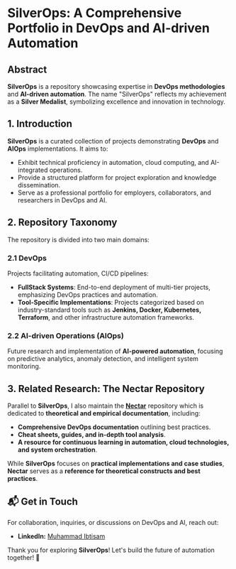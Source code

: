 # SilverOps: A Comprehensive Portfolio in DevOps and AI-driven Automation

## Abstract
**SilverOps** is a repository showcasing expertise in **DevOps methodologies** and **AI-driven automation**. The name "SilverOps" reflects my achievement as a **Silver Medalist**, symbolizing excellence and innovation in technology.

## 1. Introduction
**SilverOps** is a curated collection of projects demonstrating **DevOps** and **AIOps** implementations. It aims to:

- Exhibit technical proficiency in automation, cloud computing, and AI-integrated operations.
- Provide a structured platform for project exploration and knowledge dissemination.
- Serve as a professional portfolio for employers, collaborators, and researchers in DevOps and AI.

## 2. Repository Taxonomy
The repository is divided into two main domains:

### 2.1 DevOps
Projects facilitating automation, CI/CD pipelines:

   - **FullStack Systems**: End-to-end deployment of multi-tier projects, emphasizing DevOps practices and automation.
   - **Tool-Specific Implementations**: Projects categorized based on industry-standard tools such as **Jenkins, Docker, Kubernetes, Terraform**, and other infrastructure automation frameworks.

### 2.2 AI-driven Operations (AIOps) 
Future research and implementation of **AI-powered automation**, focusing on predictive analytics, anomaly detection, and intelligent system monitoring.

## 3. Related Research: The Nectar Repository
Parallel to **SilverOps**, I also maintain the [**Nectar**](https://github.com/ibtisamops/nectar) repository which is dedicated to **theoretical and empirical documentation**, including:

- **Comprehensive DevOps documentation** outlining best practices.
- **Cheat sheets, guides, and in-depth tool analysis**.
- **A resource for continuous learning in automation, cloud technologies, and system orchestration**.

While **SilverOps** focuses on **practical implementations and case studies**, **Nectar** serves as a **reference for theoretical constructs and best practices**.

## 📬 Get in Touch
For collaboration, inquiries, or discussions on DevOps and AI, reach out:

- **LinkedIn:** [Muhammad Ibtisam](https://www.linkedin.com/in/ibtisamops)

Thank you for exploring **SilverOps**! Let's build the future of automation together! 🚀